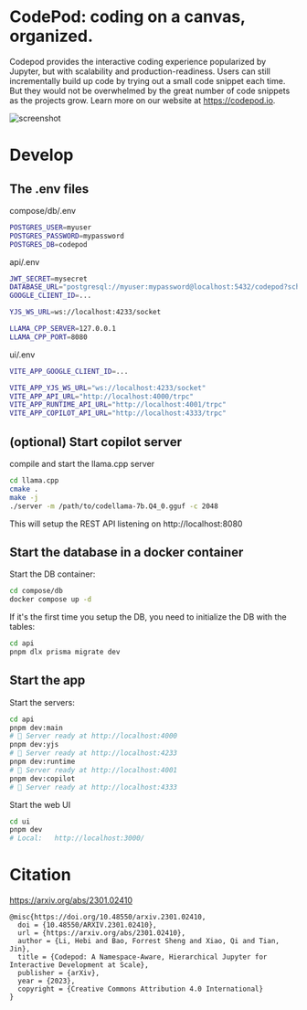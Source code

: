 # CodePod: coding on a canvas, organized.

Codepod provides the interactive coding experience popularized by Jupyter, but
with scalability and production-readiness. Users can still incrementally build
up code by trying out a small code snippet each time. But they would not be
overwhelmed by the great number of code snippets as the projects grow. Learn
more on our website at https://codepod.io.

![screenshot](./screenshot-canvas.png)

# Develop

## The .env files

compose/db/.env

```sh
POSTGRES_USER=myuser
POSTGRES_PASSWORD=mypassword
POSTGRES_DB=codepod
```

api/.env

```sh
JWT_SECRET=mysecret
DATABASE_URL="postgresql://myuser:mypassword@localhost:5432/codepod?schema=public"
GOOGLE_CLIENT_ID=...

YJS_WS_URL=ws://localhost:4233/socket

LLAMA_CPP_SERVER=127.0.0.1
LLAMA_CPP_PORT=8080
```

ui/.env

```sh
VITE_APP_GOOGLE_CLIENT_ID=...

VITE_APP_YJS_WS_URL="ws://localhost:4233/socket"
VITE_APP_API_URL="http://localhost:4000/trpc"
VITE_APP_RUNTIME_API_URL="http://localhost:4001/trpc"
VITE_APP_COPILOT_API_URL="http://localhost:4333/trpc"
```

## (optional) Start copilot server

compile and start the llama.cpp server

```sh
cd llama.cpp
cmake .
make -j
./server -m /path/to/codellama-7b.Q4_0.gguf -c 2048
```

This will setup the REST API listening on http://localhost:8080

## Start the database in a docker container

Start the DB container:

```sh
cd compose/db
docker compose up -d
```

If it's the first time you setup the DB, you need to initialize the DB with the tables:

```sh
cd api
pnpm dlx prisma migrate dev
```

## Start the app

Start the servers:

```sh
cd api
pnpm dev:main
# 🚀 Server ready at http://localhost:4000
pnpm dev:yjs
# 🚀 Server ready at http://localhost:4233
pnpm dev:runtime
# 🚀 Server ready at http://localhost:4001
pnpm dev:copilot
# 🚀 Server ready at http://localhost:4333
```

Start the web UI

```sh
cd ui
pnpm dev
# Local:   http://localhost:3000/
```

# Citation

https://arxiv.org/abs/2301.02410

```
@misc{https://doi.org/10.48550/arxiv.2301.02410,
  doi = {10.48550/ARXIV.2301.02410},
  url = {https://arxiv.org/abs/2301.02410},
  author = {Li, Hebi and Bao, Forrest Sheng and Xiao, Qi and Tian, Jin},
  title = {Codepod: A Namespace-Aware, Hierarchical Jupyter for Interactive Development at Scale},
  publisher = {arXiv},
  year = {2023},
  copyright = {Creative Commons Attribution 4.0 International}
}
```
